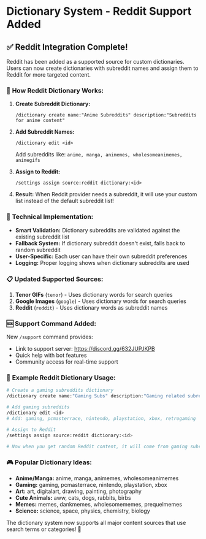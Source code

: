 # Dictionary System - Reddit Support Added

## ✅ **Reddit Integration Complete!**

Reddit has been added as a supported source for custom dictionaries. Users can now create dictionaries with subreddit names and assign them to Reddit for more targeted content.

### 🎯 **How Reddit Dictionary Works:**

1. **Create Subreddit Dictionary:**
   ```
   /dictionary create name:"Anime Subreddits" description:"Subreddits for anime content"
   ```

2. **Add Subreddit Names:**
   ```
   /dictionary edit <id>
   ```
   Add subreddits like: `anime, manga, animemes, wholesomeanimemes, animegifs`

3. **Assign to Reddit:**
   ```
   /settings assign source:reddit dictionary:<id>
   ```

4. **Result:** When Reddit provider needs a subreddit, it will use your custom list instead of the default subreddit list!

### 🔧 **Technical Implementation:**

- **Smart Validation:** Dictionary subreddits are validated against the existing subreddit list
- **Fallback System:** If dictionary subreddit doesn't exist, falls back to random subreddit
- **User-Specific:** Each user can have their own subreddit preferences
- **Logging:** Proper logging shows when dictionary subreddits are used

### 📋 **Updated Supported Sources:**

1. **Tenor GIFs** (`tenor`) - Uses dictionary words for search queries
2. **Google Images** (`google`) - Uses dictionary words for search queries  
3. **Reddit** (`reddit`) - Uses dictionary words as subreddit names

### 🆘 **Support Command Added:**

New `/support` command provides:
- Link to support server: https://discord.gg/632JUPJKPB
- Quick help with bot features
- Community access for real-time support

### 🧪 **Example Reddit Dictionary Usage:**

```bash
# Create a gaming subreddits dictionary
/dictionary create name:"Gaming Subs" description:"Gaming related subreddits"

# Add gaming subreddits
/dictionary edit <id>
# Add: gaming, pcmasterrace, nintendo, playstation, xbox, retrogaming

# Assign to Reddit
/settings assign source:reddit dictionary:<id>

# Now when you get random Reddit content, it will come from gaming subreddits!
```

### 🎮 **Popular Dictionary Ideas:**

- **Anime/Manga:** anime, manga, animemes, wholesomeanimemes
- **Gaming:** gaming, pcmasterrace, nintendo, playstation, xbox
- **Art:** art, digitalart, drawing, painting, photography
- **Cute Animals:** aww, cats, dogs, rabbits, birbs
- **Memes:** memes, dankmemes, wholesomememes, prequelmemes
- **Science:** science, space, physics, chemistry, biology

The dictionary system now supports all major content sources that use search terms or categories! 🚀